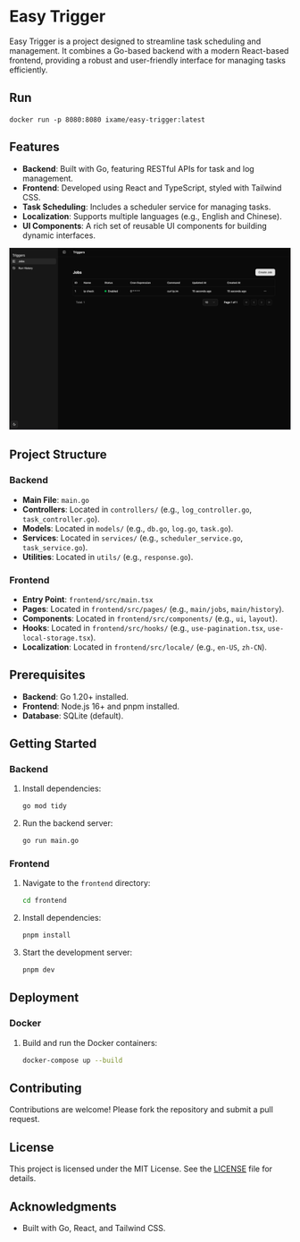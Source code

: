 # Easy Trigger

Easy Trigger is a project designed to streamline task scheduling and management. It combines a Go-based backend with a modern React-based frontend, providing a robust and user-friendly interface for managing tasks efficiently.

## Run
```
docker run -p 8080:8080 ixame/easy-trigger:latest
```

## Features

- **Backend**: Built with Go, featuring RESTful APIs for task and log management.
- **Frontend**: Developed using React and TypeScript, styled with Tailwind CSS.
- **Task Scheduling**: Includes a scheduler service for managing tasks.
- **Localization**: Supports multiple languages (e.g., English and Chinese).
- **UI Components**: A rich set of reusable UI components for building dynamic interfaces.

![Jobs Page](imgs/jobs-250413.png)

## Project Structure

### Backend
- **Main File**: `main.go`
- **Controllers**: Located in `controllers/` (e.g., `log_controller.go`, `task_controller.go`).
- **Models**: Located in `models/` (e.g., `db.go`, `log.go`, `task.go`).
- **Services**: Located in `services/` (e.g., `scheduler_service.go`, `task_service.go`).
- **Utilities**: Located in `utils/` (e.g., `response.go`).

### Frontend
- **Entry Point**: `frontend/src/main.tsx`
- **Pages**: Located in `frontend/src/pages/` (e.g., `main/jobs`, `main/history`).
- **Components**: Located in `frontend/src/components/` (e.g., `ui`, `layout`).
- **Hooks**: Located in `frontend/src/hooks/` (e.g., `use-pagination.tsx`, `use-local-storage.tsx`).
- **Localization**: Located in `frontend/src/locale/` (e.g., `en-US`, `zh-CN`).

## Prerequisites

- **Backend**: Go 1.20+ installed.
- **Frontend**: Node.js 16+ and pnpm installed.
- **Database**: SQLite (default).

## Getting Started

### Backend
1. Install dependencies:
   ```bash
   go mod tidy
   ```
2. Run the backend server:
   ```bash
   go run main.go
   ```

### Frontend
1. Navigate to the `frontend` directory:
   ```bash
   cd frontend
   ```
2. Install dependencies:
   ```bash
   pnpm install
   ```
3. Start the development server:
   ```bash
   pnpm dev
   ```

## Deployment

### Docker
1. Build and run the Docker containers:
   ```bash
   docker-compose up --build
   ```

## Contributing

Contributions are welcome! Please fork the repository and submit a pull request.

## License

This project is licensed under the MIT License. See the [LICENSE](LICENSE) file for details.

## Acknowledgments

- Built with Go, React, and Tailwind CSS.
